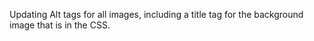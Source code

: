Updating Alt tags for all images, including a title tag for the background image that is in the CSS.
